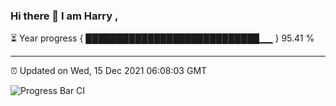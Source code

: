 ### Hi there 👋 I am Harry , 

⏳ Year progress { ████████████████████████████▁▁ } 95.41 %

---

⏰ Updated on Wed, 15 Dec 2021 06:08:03 GMT

![Progress Bar CI](https://github.com/duykhang68/duykhang68/workflows/Progress%20Bar%20CI/badge.svg)
